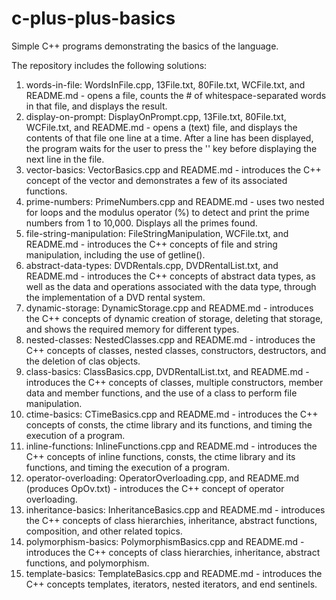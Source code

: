 # c-plus-plus-basics
Simple C++ programs demonstrating the basics of the language.

The repository includes the following solutions:

1. words-in-file: WordsInFile.cpp, 13File.txt, 80File.txt, WCFile.txt, and README.md - opens a file, counts the # of whitespace-separated words in that file, and displays the result.
2. display-on-prompt: DisplayOnPrompt.cpp, 13File.txt, 80File.txt, WCFile.txt, and README.md - opens a (text) file, and displays the contents of that file one line at a time. After a line has been displayed, the program waits for the user to press the '<enter>' key before displaying the next line in the file.
3. vector-basics: VectorBasics.cpp and README.md - introduces the C++ concept of the vector and demonstrates a few of its associated functions.
4. prime-numbers: PrimeNumbers.cpp and README.md - uses two nested for loops and the modulus operator (%) to detect and print the prime numbers from 1 to 10,000. Displays all the primes found.
5. file-string-manipulation: FileStringManipulation, WCFile.txt, and README.md - introduces the C++ concepts of file and string manipulation, including the use of getline().
6. abstract-data-types: DVDRentals.cpp, DVDRentalList.txt, and README.md - introduces the C++ concepts of abstract data types, as well as the data and operations associated with the data type, through the implementation of a DVD rental system.
7. dynamic-storage: DynamicStorage.cpp and README.md - introduces the C++ concepts of dynamic creation of storage, deleting that storage, and shows the required memory for different types.
8. nested-classes: NestedClasses.cpp and README.md - introduces the C++ concepts of classes, nested classes, constructors, destructors, and the deletion of clas objects.
9. class-basics: ClassBasics.cpp, DVDRentalList.txt, and README.md - introduces the C++ concepts of classes, multiple constructors, member data and member functions, and the use of a class to perform file manipulation.
10. ctime-basics: CTimeBasics.cpp and README.md - introduces the C++ concepts of consts, the ctime library and its functions, and timing the execution of a program.
11. inline-functions: InlineFunctions.cpp and README.md - introduces the C++ concepts of inline functions, consts, the ctime library and its functions, and timing the execution of a program.
12. operator-overloading: OperatorOverloading.cpp, and README.md (produces OpOv.txt) - introduces the C++ concept of operator overloading.
13. inheritance-basics: InheritanceBasics.cpp and README.md - introduces the C++ concepts of class hierarchies, inheritance, abstract functions, composition, and other related topics.
14. polymorphism-basics: PolymorphismBasics.cpp and README.md - introduces the C++ concepts of class hierarchies, inheritance, abstract functions, and polymorphism.
15. template-basics: TemplateBasics.cpp and README.md - introduces the C++ concepts templates, iterators, nested iterators, and end sentinels.

